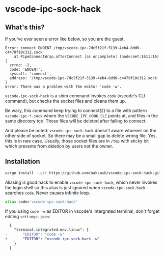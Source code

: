 # vscode-ipc-sock-hack

## What's this?

If you've ever seen a error like below, so you are the guest.

```
Error: connect ENOENT /tmp/vscode-ipc-7dc5f21f-5139-4eb4-8dd6-c4479f10c312.sock
    at PipeConnectWrap.afterConnect [as oncomplete] (node:net:1611:16) {
  errno: -2,
  code: 'ENOENT',
  syscall: 'connect',
  address: '/tmp/vscode-ipc-7dc5f21f-5139-4eb4-8dd6-c4479f10c312.sock'
}
error: There was a problem with the editor 'code -w'.
```

`vscode-ipc-sock-hack` is a shim command invokes `code` (vscode's CLI command),
but checks the socket files and cleans them up.

Be wary, this command keep trying to connect(2) to a file with pattern `vscode-ipc-*.sock`
where the `VSCODE_IPC_HOOK_CLI` points at, and files in the same directory too.
Those files will be deleted after failing to connect.

And please be noted: `vscode-ipc-sock-hack` doesn't aware whoever on the other side of socket.
So there may be a small gap to delete wrong file.
Yes, this is in rare case. Usually, those socket files are in `/tmp` with sticky bit
which prevents from deletion by users not the owner.

## Installation

```sh
cargo install --git https://github.com/oakcask/vscode-ipc-sock-hack.git
```

Aliasing is good hack to enable `vscode-ipc-sock-hack`,
which never invokes the login shell so this alias is just ignored
when `vscode-ipc-sock-hack` searches `code`.
Never causes infinite loop.

```sh
alias code='vscode-ipc-sock-hack'
```

If you using `code -w` as EDITOR in vscode's intergrated terminal,
don't forget editing `settings.json`:

```diff
  {
    "terminal.integrated.env.linux": {
-       "EDITOR": "code -w"
+       "EDITOR": "vscode-ipc-sock-hack -w"
    }
  }
```